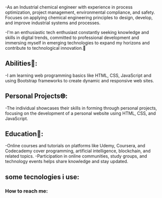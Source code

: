 

-As an Industrial chemical engineer with experience in process optimization, project management, environmental compliance, and safety. Focuses on applying chemical engineering principles to design, develop, and improve industrial systems and processes.

-I'm an enthusiastic tech enthusiast constantly seeking knowledge and skills in digital trends, committed to professional development and immersing myself in emerging technologies to expand my horizons and contribute to technological innovation.👾

## Abilities🌟:
-I am learning web programming basics like HTML, CSS, JavaScript and using Bootstrap frameworks to create dynamic and responsive web sites.

## Personal Projects🌐:
-The individual showcases their skills in forming through personal projects, focusing on the development of a personal website using HTML, CSS, and JavaScript.

## Education🧮:
-Online courses and tutorials on platforms like Udemy, Coursera, and Codecademy cover programming, artificial intelligence, blockchain, and related topics. 
-Participation in online communities, study groups, and technology events helps share knowledge and stay updated.

## some tecnologies i use:
### How to reach me:
